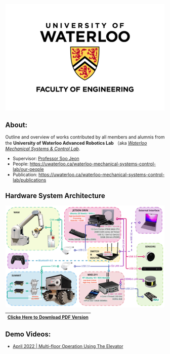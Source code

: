 ![UW logo vert](https://github.com/UW-Advanced-Robotics-Lab/lab-documentation/blob/main/Media/Waterloo_Engineering_Logo_vert_rgb.png)
## About:
Outline and overview of works contributed by all members and alumnis from the **University of Waterloo Advanced Robotics Lab** （aka [_Waterloo Mechanical Systems & Control Lab_](https://uwaterloo.ca/waterloo-mechanical-systems-control-lab/).

- Supervisor: [Professor Soo Jeon](https://uwaterloo.ca/mechanical-mechatronics-engineering/profile/soojeon)
- People: https://uwaterloo.ca/waterloo-mechanical-systems-control-lab/our-people
- Publication: https://uwaterloo.ca/waterloo-mechanical-systems-control-lab/publications

## Hardware System Architecture
<img src="resources/Waterloo_steel_arch_v2_final.jpg" alt="Hardware Architecture Diagram V2 Final"></img>

| [Clicke Here to Download PDF Version](resources/Hardware_Architecture_v2_final_(high-res).pdf) |
| :----------------------------------------------------------: |

## Demo Videos:

- [April 2022 | Multi-floor Operation Using The Elevator](https://www.youtube.com/watch?v=rkKu2eE83Ss)